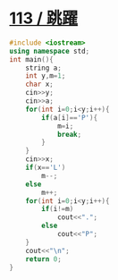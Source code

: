 # [113 / 跳躍](https://toj.tfcis.org/oj/pro/113/0)
```cpp
#include <iostream>
using namespace std;
int main(){
	string a;
	int y,m=1;
	char x;
	cin>>y;
	cin>>a;
	for(int i=0;i<y;i++){
		if(a[i]=='P'){
			m=i;
			break;
		}
	}
	cin>>x;
	if(x=='L')
		m--;
	else
		m++;
	for(int i=0;i<y;i++){
		if(i!=m)
			cout<<".";
		else
			cout<<"P";
	}
	cout<<"\n";
	return 0;
}
```
